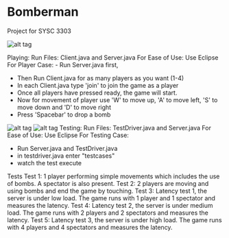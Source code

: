 Bomberman
=========

Project for SYSC 3303 

![alt tag](https://raw.github.com/andrewdechamplain/Bomberman/tree/master/Bomberman/resources/home.jpg)

Playing:
 Run Files: Client.java and Server.java 
 For Ease of Use: Use Eclipse 
 For Player Case: - Run Server.java first, 
 - Then Run Client.java for as many players as you want (1-4) 
 - In each Client.java type 'join' to join the game as a player 
 - Once all players have pressed ready, the game will start.
 - Now for movement of player use 'W' to move up, 'A' to move left, 'S' to move 
   down and 'D' to move right 
 - Press 'Spacebar' to drop a bomb 

 ![alt tag](https://raw.github.com/andrewdechamplain/Bomberman/tree/master/Bomberman/resources/playing.jpg)
 ![alt tag](https://raw.github.com/andrewdechamplain/Bomberman/tree/master/Bomberman/resources/gameover.jpg)
Testing:
  Run Files: TestDriver.java and Server.java 
  For Ease of Use: Use Eclipse 
  For Testing Case: 
  - Run Server.java and TestDriver.java 
  - in testdriver.java enter "testcases"
  - watch the test execute

Tests
Test 1: 1 player performing simple movements which includes the use of bombs.
	A spectator is also present.
Test 2: 2 players are moving and using bombs and end the game by touching.
Test 3: Latency test 1, the server is under low load. The game runs with 1
	player and 1 spectator and measures the latency.
Test 4: Latency test 2, the server is under medium load. The game runs with 2
	players and 2 spectators and measures the latency.
Test 5: Latency test 3, the server is under high load. The game runs with 4
	players and 4 spectators and measures the latency.
